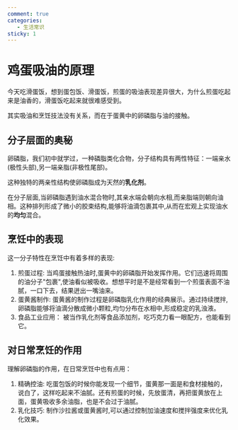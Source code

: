 ```yaml
---
comment: true
categories:
   - 生活常识
sticky: 1
---
```

# 鸡蛋吸油的原理
今天吃滑蛋饭，想到蛋包饭、滑蛋饭，煎蛋的吸油表现差异很大，为什么煎蛋吃起来是油香的，滑蛋饭吃起来就很难感受到。

其实吸油和烹饪技法没有关系，而在于蛋黄中的卵磷脂与油的接触。

## 分子层面的奥秘

卵磷脂，我们初中就学过，一种磷脂类化合物，分子结构具有两性特征：一端亲水(极性头部),另一端亲脂(非极性尾部)。

这种独特的两亲性结构使卵磷脂成为天然的**乳化剂**。

在分子层面,当卵磷脂遇到油水混合物时,其亲水端会朝向水相,而亲脂端则朝向油相。这种排列形成了微小的胶束结构,能够将油滴包裹其中,从而在宏观上实现油水的**均匀**混合。

## 烹饪中的表现

这一分子特性在烹饪中有着多样的表现:

1. 煎蛋过程: 当鸡蛋接触热油时,蛋黄中的卵磷脂开始发挥作用。它们迅速将周围的油分子"包裹",使油看似被吸收。想想平时是不是经常看到一个煎蛋表面不油腻，一口下去，结果迸出一嘴油来。
2. 蛋黄酱制作: 蛋黄酱的制作过程是卵磷脂乳化作用的经典展示。通过持续搅拌,卵磷脂能够将油滴分散成微小颗粒,均匀分布在水相中,形成稳定的乳浊液。
3. 食品工业应用： 被当作乳化剂等食品添加剂，吃巧克力看一眼配方，也能看到它。

## 对日常烹饪的作用

理解卵磷脂的作用，在日常烹饪中也有点用：

1. 精确控油: 吃蛋包饭的时候你能发现一个细节，蛋黄那一面是和食材接触的，说白了，这样吃起来不油腻。还有煎蛋的时候，先放蛋清，再把蛋黄放在上面，蛋黄吸收多余油脂，也是不会过于油腻。
2. 乳化技巧: 制作沙拉酱或蛋黄酱时,可以通过控制加油速度和搅拌强度来优化乳化效果。